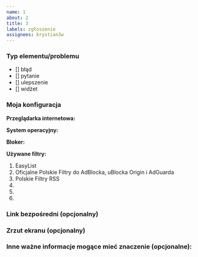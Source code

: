 ```yaml
---
name: 1
about: 2
title: 3
labels: zgłoszenie
assignees: krystian3w
---
```


<!--
Dziękujemy za zgłoszenie do Polskich Filtrów RSS!
-->


<!--
Co mamy schować, zablokować albo w czym jest problem, może pojawił się jakiś błąd?
Proszę wstawić x pomiędzy znakami [] obok typu/typów, którego/których to zgłoszenie dotyczy,
W przypadku pomyłki co do typu, proszę usunąć x i zamiast niego - wstawić spację.
-->

### Typ elementu/problemu

- [] błąd
- [] pytanie
- [] ulepszenie
- [] widżet



### Moja konfiguracja
**Przeglądarka internetowa:** 

**System operacyjny:** 

**Bloker:** 

**Używane filtry:**
1. EasyList
2. Oficjalne Polskie Filtry do AdBlocka, uBlocka Origin i AdGuarda
3. Polskie Filtry RSS
4.
5.
6.

### Link bezpośredni (opcjonalny)
<!--
Wstaw tutaj link bezpośredni do strony, na której występuje element albo błąd.
-->

### Zrzut ekranu (opcjonalny)
<!--
Przeciągnij tutaj swój zrzut lub zamieść do niego link.
-->

### Inne ważne informacje mogące mieć znaczenie (opcjonalne):
<!--
Coś co nie da się opisać wizualnie, etapy odtworzenia problemu (co doprowadziło do błędu) albo twoja metoda rozwiązania problemu.
-->
